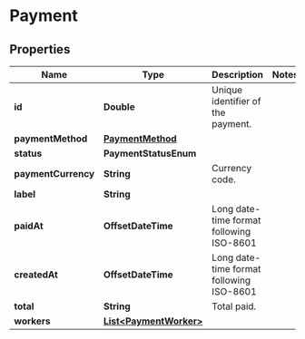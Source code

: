 

# Payment


## Properties

| Name | Type | Description | Notes |
|------------ | ------------- | ------------- | -------------|
|**id** | **Double** | Unique identifier of the payment. |  |
|**paymentMethod** | [**PaymentMethod**](PaymentMethod.md) |  |  |
|**status** | **PaymentStatusEnum** |  |  |
|**paymentCurrency** | **String** | Currency code. |  |
|**label** | **String** |  |  |
|**paidAt** | **OffsetDateTime** | Long date-time format following ISO-8601 |  |
|**createdAt** | **OffsetDateTime** | Long date-time format following ISO-8601 |  |
|**total** | **String** | Total paid. |  |
|**workers** | [**List&lt;PaymentWorker&gt;**](PaymentWorker.md) |  |  |



